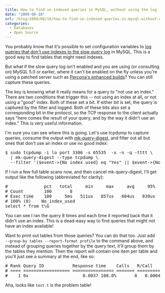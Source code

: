 ```yaml
---
title: How to find un-indexed queries in MySQL, without using the log
date: "2009-08-18"
url: /blog/2009/08/18/how-to-find-un-indexed-queries-in-mysql-without-using-the-log/
categories:
  - Databases
  - Open Source
---
```

You probably know that it's possible to set configuration variables to [log queries that don't use indexes to the slow query log][1] in MySQL. This is a good way to find tables that might need indexes.

But what if the slow query log isn't enabled and you are using (or consulting on) MySQL 5.0 or earlier, where it can't be enabled on the fly unless you're using a patched server such as [Percona's enhanced builds][2]? You can still capture these queries.

The key is knowing what it really means for a query to "not use an index." There are two conditions that trigger this -- not using an index at all, or not using a "good" index. Both of these set a bit. If either bit is set, the query is captured by the filter and logged. Both of these bits also set a corresponding bit in the protocol, so the TCP response to the client actually says "here comes the result of your query, and by the way it didn't use an index." This is very useful information.

I'm sure you can see where this is going. Let's use tcpdump to capture queries, consume the output with [mk-query-digest][3], and filter out all but ones that don't use an index or use no good index:

<pre>$ sudo tcpdump -i lo port 3306 -s 65535  -x -n -q -tttt \
  | mk-query-digest --type tcpdump \
  --filter '($event->{No_index_used} eq "Yes" || $event->{No_good_index_used} eq "Yes")'</pre>

If I run a few full table scans now, and then cancel mk-query-digest, I'll get output like the following (abbreviated for clarity):

<pre>#              pct   total     min     max     avg     95%  stddev  median
# Count        100       8
# Exec time    100     5ms   511us   857us   604us   839us   106us   582us
# 100% (8)    No_index_used
select * from t\G
</pre>

You can see I ran the query 8 times and each time it reported back that it didn't use an index. This is a dead-easy way to find queries that might not have an index available!

Want to print out tables from those queries? You can do that too. Just add ` --group-by tables --report-format profile` to the command above, and instead of grouping queries together by the query text, it'll group them by the tables they mention. Then the report will contain one item per table and you'll just see a summary at the end, like so:

<pre># Rank Query ID           Response time    Calls   R/Call     Item
# ==== ================== ================ ======= ========== ====
#    1 0x                     0.0037 100.0%       8   0.000467 test.t
</pre>

Aha, looks like `test.t` is the problem table!

 [1]: http://dev.mysql.com/doc/en/server-options.html#option_mysqld_log-queries-not-using-indexes
 [2]: http://www.percona.com/mysql/
 [3]: http://www.maatkit.org/doc/mk-query-digest.html
